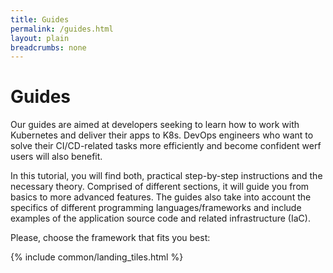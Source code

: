 ```yaml
---
title: Guides
permalink: /guides.html
layout: plain
breadcrumbs: none
---
```


<link rel="stylesheet" type="text/css" href="{{ assets["overview.css"].digest_path | relative_url }}" />
<link rel="stylesheet" type="text/css" href="{{ assets["guides.css"].digest_path | relative_url }}" />

<h1 class="docs__title">Guides</h1>
<p>Our guides are aimed at developers seeking to learn how to work with Kubernetes and deliver their apps to K8s. DevOps engineers who want to solve their CI/CD-related tasks more efficiently and become confident werf users will also benefit.</p>

<p>In this tutorial, you will find both, practical step-by-step instructions and the necessary theory. Comprised of different sections, it will guide you from basics to more advanced features. The guides also take into account the specifics of different programming languages/frameworks and include examples of the application source code and related infrastructure (IaC).</p>

<p>Please, choose the framework that fits you best:</p>

<link rel="stylesheet" type="text/css" href="/assets/css/guides.css" />
{% include common/landing_tiles.html %}
